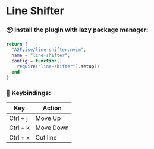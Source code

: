 # Line Shifter

### 📦 Install the plugin with lazy package manager:
```lua
return {
  "A2Fyise/line-shifter.nvim",
  name = "line-shifter",
  config = function()
    require("line-shifter").setup()
  end
}
```

### 🔑 Keybindings:
<table>
  <thead>
    <tr>
      <th>Key</th>
      <th>Action</th>
    </tr>
  </thead>
  <tbody>
    <tr>
      <td>Ctrl + j</td>
      <td>Move Up</td>
    </tr>
    <tr>
      <td>Ctrl + k</td>
      <td>Move Down</td>
    </tr>
    <tr>
      <td>Ctrl + x</td>
      <td>Cut line</td>
    </tr>
  </tbody>
</table>


